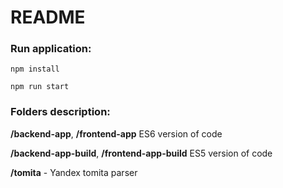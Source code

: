 # README #

### Run application:

`npm install`

`npm run start`


### Folders description:

**/backend-app**, **/frontend-app** ES6 version of code

**/backend-app-build**, **/frontend-app-build** ES5 version of code

**/tomita** - Yandex tomita parser
